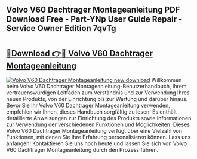 ## Volvo V60 Dachtrager Montageanleitung PDF Download Free - Part-YNp User Guide Repair - Service Owner Edition 7qvTg

# <h2><a href="http://df7v39.blite.top/?on=Volvo+V60+Dachtrager+Montageanleitung">🔗Download 👉🔴 Volvo V60 Dachtrager Montageanleitung</a></h2>

[![Volvo V60 Dachtrager Montageanleitung new download](https://i.imgur.com/lujVjoI.png)](http://df7v39.blite.top/?on=Volvo+V60+Dachtrager+Montageanleitung)
Willkommen beim Volvo V60 Dachtrager Montageanleitung-Benutzerhandbuch, Ihrem vertrauenswürdigen Leitfaden zum Verständnis und zur Verwendung Ihres neuen Produkts, von der Einrichtung bis zur Wartung und darüber hinaus. Bevor Sie Ihr Volvo V60 Dachtrager Montageanleitung verwenden, empfehlen wir Ihnen, dieses Handbuch sorgfältig zu lesen. Es enthält detaillierte Anweisungen zur Einrichtung des Produkts sowie Informationen zur Verwendung der verschiedenen Funktionen und Möglichkeiten. Dieses Volvo V60 Dachtrager Montageanleitung verfügt über eine Vielzahl von Funktionen, mit denen Sie Ihre Erfahrung personalisieren können. Lass uns anfangen! Kontaktieren Sie uns noch heute und lassen Sie sich von Volvo V60 Dachtrager Montageanleitung durch den Prozess führen.
